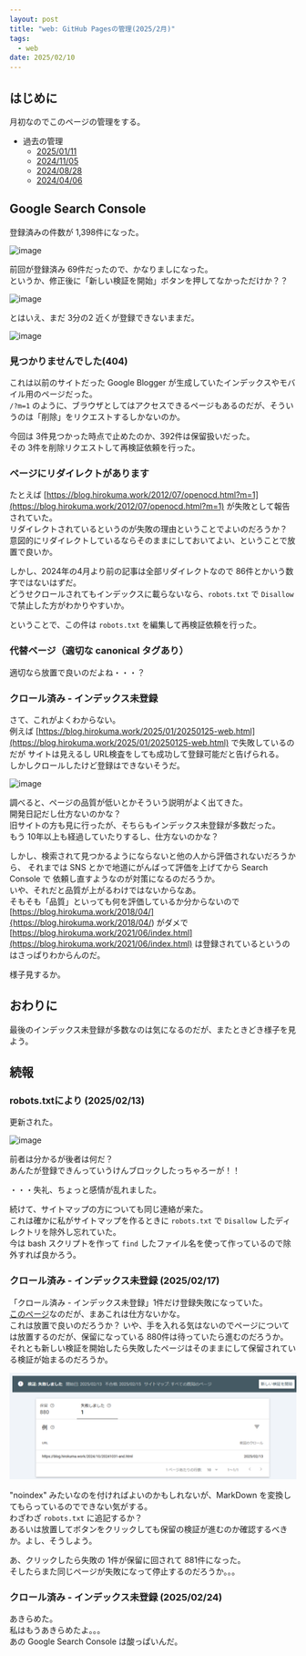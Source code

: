 ```yaml
---
layout: post
title: "web: GitHub Pagesの管理(2025/2月)"
tags:
  - web
date: 2025/02/10
---
```


## はじめに

月初なのでこのページの管理をする。

* 過去の管理
  * [2025/01/11](/2025/01/20250111-web.html)
  * [2024/11/05](/2024/11/20241105-web.html)
  * [2024/08/28](/2024/08/20240828-ghp.html)
  * [2024/04/06](/2024/04/20240406-githubio.html)

## Google Search Console

登録済みの件数が 1,398件になった。

![image](images/20250210b-1.png)

前回が登録済み 69件だったので、かなりましになった。  
というか、修正後に「新しい検証を開始」ボタンを押してなかっただけか？？

![image](images/20250206a-3.png)

とはいえ、まだ 3分の2 近くが登録できないままだ。

![image](images/20250210b-2.png)

### 見つかりませんでした(404)

これは以前のサイトだった Google Blogger が生成していたインデックスやモバイル用のページだった。  
`/?m=1` のように、ブラウザとしてはアクセスできるページもあるのだが、そういうのは「削除」をリクエストするしかないのか。

今回は 3件見つかった時点で止めたのか、392件は保留扱いだった。  
その 3件を削除リクエストして再検証依頼を行った。

### ページにリダイレクトがあります

たとえば [https://blog.hirokuma.work/2012/07/openocd.html?m=1](https://blog.hirokuma.work/2012/07/openocd.html?m=1) が失敗として報告されていた。  
リダイレクトされているというのが失敗の理由ということでよいのだろうか？  
意図的にリダイレクトしているならそのままにしておいてよい、ということで放置で良いか。

しかし、2024年の4月より前の記事は全部リダイレクトなので 86件とかいう数字ではないはずだ。  
どうせクロールされてもインデックスに載らないなら、`robots.txt` で `Disallow` で禁止した方がわかりやすいか。

ということで、この件は `robots.txt` を編集して再検証依頼を行った。

### 代替ページ（適切な canonical タグあり）

適切なら放置で良いのだよね・・・？

### クロール済み - インデックス未登録

さて、これがよくわからない。  
例えば [https://blog.hirokuma.work/2025/01/20250125-web.html](https://blog.hirokuma.work/2025/01/20250125-web.html) で失敗しているのだが
サイトは見えるし URL検査をしても成功して登録可能だと告げられる。  
しかしクロールしたけど登録はできないそうだ。

![image](images/20250210b-3.png)

調べると、ページの品質が低いとかそういう説明がよく出てきた。  
開発日記だし仕方ないのかな？  
旧サイトの方も見に行ったが、そちらもインデックス未登録が多数だった。  
もう 10年以上も経過していたりするし、仕方ないのかな？

しかし、検索されて見つかるようにならないと他の人から評価されないだろうから、
それまでは SNS とかで地道にがんばって評価を上げてから Search Console で
依頼し直すようなのが対策になるのだろうか。  
いや、それだと品質が上がるわけではないからなあ。  
そもそも「品質」といっても何を評価しているか分からないので
[https://blog.hirokuma.work/2018/04/]{https://blog.hirokuma.work/2018/04/) がダメで [https://blog.hirokuma.work/2021/06/index.html](https://blog.hirokuma.work/2021/06/index.html) は登録されているというのはさっぱりわからんのだ。

様子見するか。

## おわりに

最後のインデックス未登録が多数なのは気になるのだが、またときどき様子を見よう。

## 続報

### robots.txtにより (2025/02/13)

更新された。

![image](images/20250210b-4.png)

前者は分かるが後者は何だ？  
あんたが登録できんっていうけんブロックしたっちゃろーが！！

・・・失礼、ちょっと感情が乱れました。

続けて、サイトマップの方についても同じ連絡が来た。  
これは確かに私がサイトマップを作るときに `robots.txt` で `Disallow` したディレクトリを除外し忘れていた。  
今は bash スクリプトを作って `find` したファイル名を使って作っているので除外すれば良かろう。

### クロール済み - インデックス未登録 (2025/02/17)

「クロール済み - インデックス未登録」1件だけ登録失敗になっていた。  
[このページ](https://blog.hirokuma.work/2024/10/20241031-and.html)なのだが、まあこれは仕方ないかな。  
これは放置で良いのだろうか？ 
いや、手を入れる気はないのでページについては放置するのだが、保留になっている 880件は待っていたら進むのだろうか。
それとも新しい検証を開始したら失敗したページはそのままにして保留されている検証が始まるのだろうか。

![image](images/20250210b-5.png)

"noindex" みたいなのを付ければよいのかもしれないが、MarkDown を変換してもらっているのでできない気がする。  
わざわざ `robots.txt` に追記するか？  
あるいは放置してボタンをクリックしても保留の検証が進むのか確認するべきか。よし、そうしよう。

あ、クリックしたら失敗の 1件が保留に回されて 881件になった。  
そしたらまた同じページが失敗になって停止するのだろうか。。。

### クロール済み - インデックス未登録 (2025/02/24)

あきらめた。  
私はもうあきらめたよ。。。  
あの Google Search Console は酸っぱいんだ。
